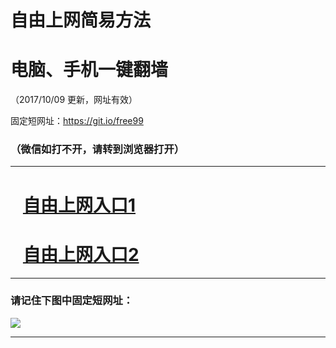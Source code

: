 ﻿# 自由上网简易方法

# 电脑、手机一键翻墙

（2017/10/09 更新，网址有效）

固定短网址：https://git.io/free99

### （微信如打不开，请转到浏览器打开）


***





# &nbsp;&nbsp; <a href="http://ft1644326755.fwq-tz-1001.info/fwqtz01.html?t=10090012532 " target="_blank">自由上网入口1</a>
# &nbsp;&nbsp; <a href="http://ft2803729220.fwq-tz-1002.info/fwqtz02.html?t=100900120212 " target="_blank">自由上网入口2</a>
***

### 请记住下图中固定短网址：

<img src="https://s3-us-west-2.amazonaws.com/fwq-1001/yjfq-20170905okok.png" /> 


***

